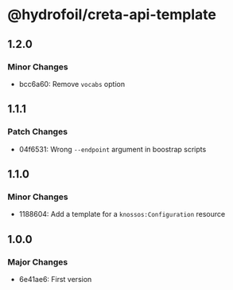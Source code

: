 # @hydrofoil/creta-api-template

## 1.2.0

### Minor Changes

- bcc6a60: Remove `vocabs` option

## 1.1.1

### Patch Changes

- 04f6531: Wrong `--endpoint` argument in boostrap scripts

## 1.1.0

### Minor Changes

- 1188604: Add a template for a `knossos:Configuration` resource

## 1.0.0

### Major Changes

- 6e41ae6: First version
